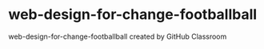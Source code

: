 # web-design-for-change-footballball
web-design-for-change-footballball created by GitHub Classroom
